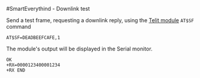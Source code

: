 #SmartEverythind - Downlink test

Send a test frame, requesting a downlink reply, using the [Telit module](http://www.telit.com/products/product-service-selector/product-service-selector/show/product/le51-868-s/) `AT$SF` command

`AT$SF=DEADBEEFCAFE,1`

The module's output will be displayed in the Serial monitor.

```
OK
+RX=0000123400001234
+RX END
```

